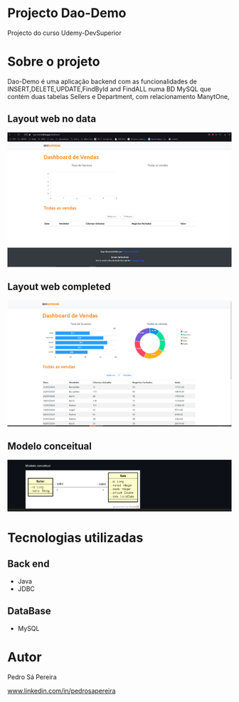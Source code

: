 # Projecto Dao-Demo
Projecto do curso Udemy-DevSuperior

# Sobre o projeto

Dao-Demo é uma aplicação backend com as funcionalidades de INSERT,DELETE,UPDATE,FindById and FindALL numa BD MySQL que contém duas tabelas Sellers e Department, com relacionamento ManytOne,  

## Layout web no data
![Web 1](https://github.com/PSAPEREIRA/projectoSDS3/blob/main/assets/Capturar3.PNG)

## Layout web completed
![Web 2](https://github.com/PSAPEREIRA/projectoSDS3/blob/main/assets/Final.PNG)

## Modelo conceitual
![Modelo Conceitual](https://github.com/PSAPEREIRA/projectoSDS3/blob/main/assets/Modelo.PNG)

# Tecnologias utilizadas
## Back end
- Java
- JDBC 

## DataBase
- MySQL

# Autor

Pedro Sá Pereira

www.linkedin.com/in/pedrosapereira

